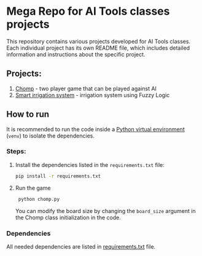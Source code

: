 # Mega Repo for AI Tools classes projects

This repository contains various projects developed for AI Tools classes. Each individual project has its own README file, which includes detailed information and instructions about the specific project.

## Projects:

1. [Chomp](./two-player-game-with-ai/README.md) - two player game that can be played against AI
2. [Smart irrigation system](./smart-irrigation-system/README.md) - irrigation system using Fuzzy Logic

## How to run

It is recommended to run the code inside a [Python virtual environment](https://docs.python.org/3/library/venv.html) (`venv`) to isolate the dependencies.

### Steps:

1. Install the dependencies listed in the `requirements.txt` file:
    ```bash
    pip install -r requirements.txt
    ```
2. Run the game
   ```bash
    python chomp.py
    ```
    You can modify the board size by changing the `board_size` argument in the Chomp class initialization in the code.
### Dependencies
All needed dependencies are listed in [requirements.txt](./requirements.txt) file.
